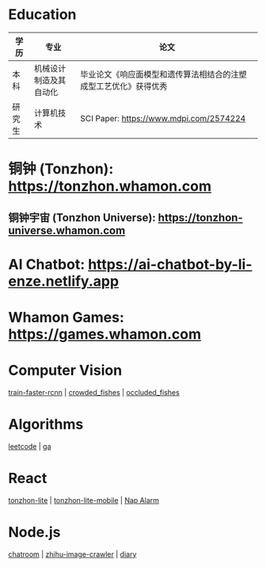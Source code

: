 <!-- [![铜钟 / Tonzhon](/images/tonzhon_860_140_r25.webp)](https://tonzhon.com) -->

# Education
| 学历 | 专业 | 论文
|------|------|------
| 本科 | 机械设计制造及其自动化 | 毕业论文《响应面模型和遗传算法相结合的注塑成型工艺优化》获得优秀
| 研究生 | 计算机技术 | SCI Paper: https://www.mdpi.com/2574224

# 铜钟 (Tonzhon): https://tonzhon.whamon.com
## 铜钟宇宙 (Tonzhon Universe): https://tonzhon-universe.whamon.com
# AI Chatbot: https://ai-chatbot-by-li-enze.netlify.app
# Whamon Games: https://games.whamon.com

# Computer Vision
[train-faster-rcnn](https://github.com/enzeberg/train-faster-rcnn) |
[crowded_fishes](https://huggingface.co/datasets/enzeberg/crowded_fishes) |
[occluded_fishes](https://huggingface.co/datasets/enzeberg/occluded_fishes)

# Algorithms
[leetcode](https://github.com/enzeberg/leetcode) | 
[ga](https://github.com/enzeberg/ga)

# React
[tonzhon-lite](https://github.com/enzeberg/tonzhon-lite) | 
[tonzhon-lite-mobile](https://github.com/enzeberg/tonzhon-lite-mobile) | 
[Nap Alarm](https://enzeberg.github.io/nap-alarm/)

# Node.js
[chatroom](https://github.com/enzeberg/chatroom) | 
[zhihu-image-crawler](https://github.com/enzeberg/zhihu-image-crawler) | 
[diary](https://github.com/enzeberg/diary)